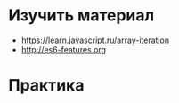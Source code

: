 # Изучить материал

+ https://learn.javascript.ru/array-iteration
+ http://es6-features.org

# Практика
 